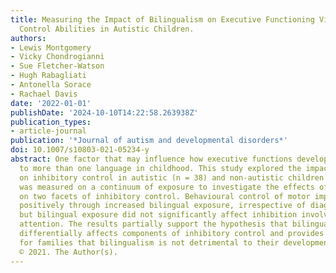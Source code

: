 ```yaml
---
title: Measuring the Impact of Bilingualism on Executive Functioning Via Inhibitory
  Control Abilities in Autistic Children.
authors:
- Lewis Montgomery
- Vicky Chondrogianni
- Sue Fletcher-Watson
- Hugh Rabagliati
- Antonella Sorace
- Rachael Davis
date: '2022-01-01'
publishDate: '2024-10-10T14:22:58.263938Z'
publication_types:
- article-journal
publication: '*Journal of autism and developmental disorders*'
doi: 10.1007/s10803-021-05234-y
abstract: One factor that may influence how executive functions develop is exposure
  to more than one language in childhood. This study explored the impact of bilingualism
  on inhibitory control in autistic (n = 38) and non-autistic children (n = 51). Bilingualism
  was measured on a continuum of exposure to investigate the effects of language environment
  on two facets of inhibitory control. Behavioural control of motor impulses was modulated
  positively through increased bilingual exposure, irrespective of diagnostic status,
  but bilingual exposure did not significantly affect inhibition involving visual
  attention. The results partially support the hypothesis that bilingual exposure
  differentially affects components of inhibitory control and provides important evidence
  for families that bilingualism is not detrimental to their development. Copyright
  © 2021. The Author(s).
---
```

